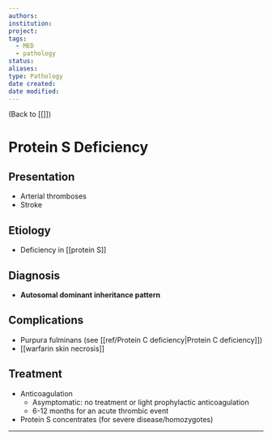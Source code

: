 ```yaml
---
authors: 
institution: 
project: 
tags:
  - MED
  - pathology
status: 
aliases: 
type: Pathology
date created: 
date modified:
---
```


(Back to [[]])

# Protein S Deficiency

## Presentation
- Arterial thromboses
- Stroke
## Etiology
- Deficiency in [[protein S]]
## Diagnosis
- **Autosomal dominant inheritance pattern**
## Complications
- Purpura fulminans (see [[ref/Protein C deficiency|Protein C deficiency]])
- [[warfarin skin necrosis]]
## Treatment
- Anticoagulation
	- Asymptomatic: no treatment or light prophylactic anticoagulation
	- 6-12 months for an acute thrombic event
- Protein S concentrates (for severe disease/homozygotes)

---
